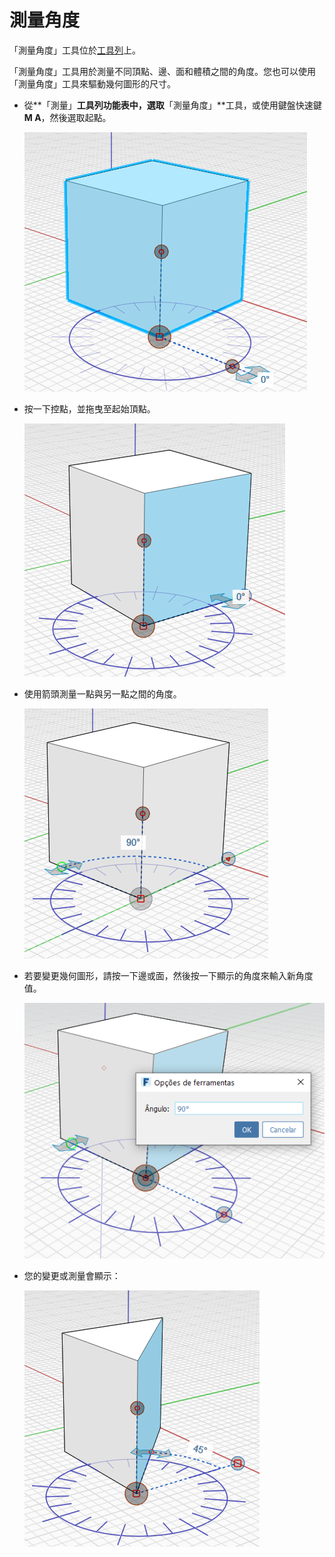 # 測量角度

「測量角度」工具位於[工具列](../formit-introduction/tool-bars.md)上。

「測量角度」工具用於測量不同頂點、邊、面和體積之間的角度。您也可以使用「測量角度」工具來驅動幾何圖形的尺寸。

*   從**「測量」**工具列功能表中，選取**「測量角度」**工具，或使用鍵盤快速鍵 **M A**，然後選取起點。

    <img src="../.gitbook/assets/measure-angle.png" alt="" data-size="original">
*   按一下控點，並拖曳至起始頂點。

    <img src="../.gitbook/assets/measure-angle2.png" alt="" data-size="original">
*   使用箭頭測量一點與另一點之間的角度。

    <img src="../.gitbook/assets/measure-angle4.png" alt="" data-size="original">
*   若要變更幾何圖形，請按一下邊或面，然後按一下顯示的角度來輸入新角度值。

    <img src="../.gitbook/assets/measure-angle3 (1).png" alt="" data-size="original">
*   您的變更或測量會顯示：

    <img src="../.gitbook/assets/measure-angle5.png" alt="" data-size="original">
